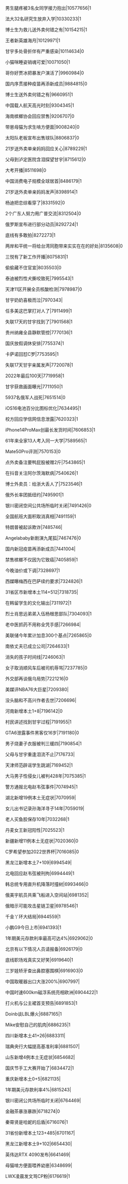 男生腿疼被3名女同学接力抱出|10577656|1

法大32名研究生放弃入学|10330233|1

博士生为救儿送外卖何错之有|10154215|1

王者新英雄海月|10129971|1

甘宇多处骨折伴有严重感染|10114634|0

小猫咪睡姿销魂可爱|10071050|1

哥你好贾冰把暴发户演活了|9960984|0

国内序贯接种疫苗再添新成员|9884815|0

博士生送外卖何错之有|9660951|1

中国载人航天高光时刻|9304345|1

海南槟榔协会回应禁售|9206707|0

带崽母猫为求生啃方便面|9008240|0

太阳队老板宣布出售球队|8806837|0

21岁送外卖单亲妈妈回应关心|8789229|1

父母到泸定医院含泪探望甘宇|8715612|0

大考开播|8511698|0

中国消费电子规模全球居首|8486179|1

21岁送外卖单亲妈妈发声|8398914|1

杨迪把恋综看穿了|8331592|0

2个广东人努力用广普交流|8312504|0

俄罗斯宣布进行部分动员|8292724|1

底线有多敢拍|8272273|1

两岸和平统一将给台湾同胞带来实实在在的好处|8135608|0

三悦有了新工作开播|8075831|1

偷偷藏不住官宣|8035503|0

泰迪被烈性犬撕咬致死|7995543|1

天津11区开展全员核酸检测|7978987|0

甘宇奶奶喜极而泣|7970343|

任多美这巴掌打对人了|7911499|1

失联17天的甘宇找到了|7901568|1

贵州纳雍全县静默管控|7770136|1

国庆放假调休安排|7755374|1

卡萨诺回怼C罗|7753595|1

失联17天甘宇亲属发声|7720078|1

2022年最后100天|7719958|1

甘宇获救画面曝光|7711050|1

5937名俄军人战死|7651514|0

iOS16电池百分比图标优化|7634495|1

校方回应学信网信息泄露|7620323|1

iPhone14ProMax创最长发货时间|7606853|1

61年来全家13人考入同一大学|7589565|1

Mate50Pro评测|7570153|0

点外卖备注要鸭屁股被赠2斤|7543865|1

在抖音关注阿尔茨海默病|7540626|1

博士外卖员：给浙大丢人了|7523546|1

俄外长率团抵纽约|7495901|1

银川密闭空间公共场所临时关闭|7491426|0

全国航班大面积取消真相|7491159|1

特朗普被起诉欺诈|7485746|

Angelababy新剧演九尾狐|7467476|0

国内新冠疫苗再添新成员|7441004|

禁售槟榔不仅因为它致癌|7405859|1

今晚油价或下调|7328697|1

西媒曝梅西在巴萨续约要求|7324826|1

31省区市新增本土114+512|7318735|

在韩留学生的文化输出|7311972|1

烈士肖思远弟弟入伍杨根思部队|7304093|1

老中医抓药不用称全凭手感|7266984|

美联储今年累计加息300个基点|7265865|0

南依丈夫已成立公司|7264633|1

消失的孩子时间线|7246063|1

女子取消顺风车后被司机辱骂|7237785|0

外交部再谈俄乌局势|7221216|0

美媒评NBA76大巨星|7209380|

没头脑和不高兴作者去世|7206696|

河南新增本土1+8|7196142|0

村民讲述找到甘宇过程|7191955|1

GTA6泄露事件黑客仅16岁|7191180|0

男子烧妻子衣服被判三缓四|7190854|1

父母与甘宇重逢泪流不止|7176733|

天津师范辟谣学生跳湖|7169452|1

大马男子性侵女儿被判428年|7075385|1

警方通报北电赵韦弦事件|7074945|1

湖北新增19例本土无症状|7070959|

女儿出书记录孙海洋寻子14年|7059019|

老人买鱼胶保存10年|7032268|1

丹麦女王新冠阳性|7025523|1

新疆新增11例本土无症状|7020360|0

C罗希望参加2022世界杯|7016085|0

黑龙江新增本土7+109|6994549|

北电回应赵韦弦被刑拘|6994449|1

韩总统专用直升机降落时撞树|6993466|0

俄美宇航员共乘飞船进入空间站|6981352|

俄暗示可能攻击星链卫星|6978546|1

千金丫环大结局|6944559|1

小鹏G9今日上市|6941393|1

1年期美元存款利率最高可达4%|6929062|0

北京有以下情况人员请报备|6926179|0

底线职场戏真实又好笑|6919640|1

三岁娃矫牙查出鼻腔塞围棋|6916903|0

中国取暖器出口大涨200%|6907997|

中国时速600km磁浮系统亮相欧洲|6904422|1

打火机与公主裙首支预告|6891853|1

Doinb谈LBL爆火|6887165|1

Mike安慰自己的肌肉|6886235|1

四川新增本土41+26|6883311|

瑞典央行大幅提高基准利率|6881507|

山东新增4例本土无症状|6854682|

国庆节手工大赛开始了|6834472|1

重庆新增本土0+5|6821135|

1年期美元存款利率4%|6815243|

银川密闭公共场所临时关闭|6764469|

金融茶暴涨暴跌|6718274|0

秦霄贤是哈妮的后盾|6716076|1

31省份新增本土123+485|6701167|

黑龙江新增本土9+102|6654430|

英伟达RTX 4090发布|6641469|

母猫啃方便面喂养幼崽|6348699|

LWX凌晨发文骂CP粉|6176619|1

